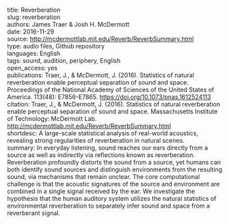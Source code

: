 title: Reverberation  
slug: reverberation  
authors: James Traer & Josh H. McDermott  
date: 2016-11-29  
source: http://mcdermottlab.mit.edu/Reverb/ReverbSummary.html  
type: audio files, Github repository  
languages: English  
tags: sound, audition, periphery, English  
open_access: yes  
publications: Traer, J., & McDermott, J. (2016). Statistics of natural reverberation enable perceptual separation of sound and space. Proceedings of the National Academy of Sciences of the United States of America. 113(48): E7856-E7865. https://doi.org/10.1073/pnas.1612524113  
citation: Traer, J., & McDermott, J. (2016). Statistics of natural reverberation enable perceptual separation of sound and space. Massachusetts Institute of Technology: McDermott Lab. http://mcdermottlab.mit.edu/Reverb/ReverbSummary.html  
shortdesc: A large-scale statistical analysis of real-world acoustics, revealing strong regularities of reverberation in natural scenes.  
summary: In everyday listening, sound reaches our ears directly from a source as well as indirectly via reflections known as reverberation. Reverberation profoundly distorts the sound from a source, yet humans can both identify sound sources and distinguish environments from the resulting sound, via mechanisms that remain unclear. The core computational challenge is that the acoustic signatures of the source and environment are combined in a single signal received by the ear. We investigate the hypothesis that the human auditory system utilizes the natural statistics of environmental reverberation to separately infer sound and space from a reverberant signal.  
